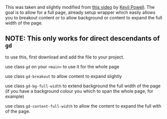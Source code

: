 This was taken and slightly modified from [this video](https://www.youtube.com/watch?v=c13gpBrnGEw) by [Kevil Powell](https://www.youtube.com/@KevinPowell).
The goal is to allow for a full page, already setup wrapper which easily allows you to breakout content or to allow background or content to expand the full width of the page.

## NOTE: This only works for direct descendants of `gd`

to use this, first download and add the file to your project.

use class `gd` on your `<main>` to use it for the whole page

use class `gd-breakout` to allow content to expand slightly

use class `gd-bg-full-width` to extend background the full width of the page (if you have a background colour you which to span the whole page, for example)

use class `gd-content-full-width` to allow the content to expand the full with of the page.
